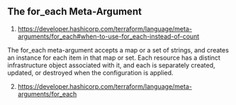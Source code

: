 ## The for_each Meta-Argument
1. https://developer.hashicorp.com/terraform/language/meta-arguments/for_each#when-to-use-for_each-instead-of-count

The for_each meta-argument accepts a map or a set of strings, and creates an instance for each item in that map or set. Each resource has a distinct infrastructure object associated with it, and each is separately created, updated, or destroyed when the configuration is applied.


2. https://developer.hashicorp.com/terraform/language/meta-arguments/for_each
